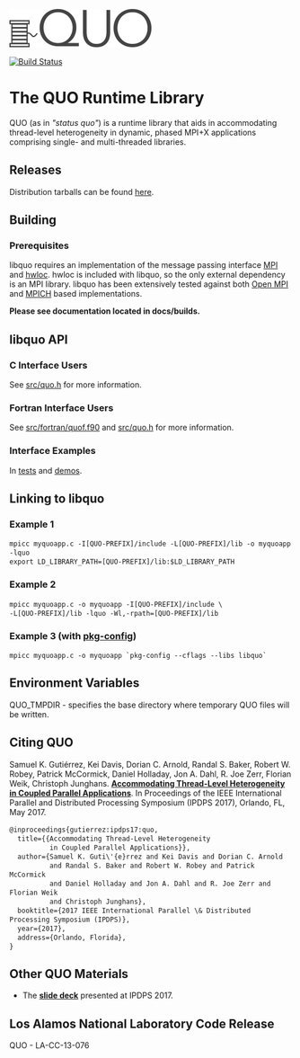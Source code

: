 ![logo](docs/img/quo-logo.png)

[![Build Status](https://travis-ci.org/lanl/libquo.svg?branch=master)
](https://travis-ci.org/lanl/libquo)

# The QUO Runtime Library
QUO (as in *"status quo"*) is a runtime library that aids in accommodating
thread-level heterogeneity in dynamic, phased MPI+X applications comprising
single- and multi-threaded libraries.

## Releases
Distribution tarballs can be found [here](http://lanl.github.io/libquo/).

## Building
### Prerequisites
libquo requires an implementation of the message passing interface
[MPI](http://mpi-forum.org/) and
[hwloc](http://www.open-mpi.org/projects/hwloc).  hwloc is included with libquo,
so the only external dependency is an MPI library.  libquo has been extensively
tested against both [Open MPI]( https://www.open-mpi.org/) and
[MPICH](https://www.mpich.org/) based implementations.

**Please see documentation located in docs/builds.**

## libquo API
### C Interface Users
See [src/quo.h](src/quo.h) for more information.

### Fortran Interface Users
See [src/fortran/quof.f90](src/fortran/quof.f90) and [src/quo.h](src/quo.h) for
more information.

### Interface Examples
In [tests](tests) and [demos](demos).

## Linking to libquo
### Example 1
```
mpicc myquoapp.c -I[QUO-PREFIX]/include -L[QUO-PREFIX]/lib -o myquoapp -lquo
export LD_LIBRARY_PATH=[QUO-PREFIX]/lib:$LD_LIBRARY_PATH
```
### Example 2
```
mpicc myquoapp.c -o myquoapp -I[QUO-PREFIX]/include \
-L[QUO-PREFIX]/lib -lquo -Wl,-rpath=[QUO-PREFIX]/lib
```
### Example 3 (with [pkg-config](https://www.freedesktop.org/wiki/Software/pkg-config/))
```
mpicc myquoapp.c -o myquoapp `pkg-config --cflags --libs libquo`
```

## Environment Variables
QUO_TMPDIR - specifies the base directory where temporary QUO files will be
             written.

## Citing QUO
Samuel K. Gutiérrez, Kei Davis, Dorian C. Arnold, Randal S. Baker, Robert W.
Robey, Patrick McCormick, Daniel Holladay, Jon A. Dahl, R. Joe Zerr, Florian
Weik, Christoph Junghans. [**Accommodating Thread-Level Heterogeneity in
Coupled Parallel Applications**](docs/publications/quo-ipdps17.pdf). In
Proceedings of the IEEE International Parallel and Distributed Processing
Symposium (IPDPS 2017), Orlando, FL, May 2017.

```
@inproceedings{gutierrez:ipdps17:quo,
  title={{Accommodating Thread-Level Heterogeneity
          in Coupled Parallel Applications}},
  author={Samuel K. Guti\'{e}rrez and Kei Davis and Dorian C. Arnold
          and Randal S. Baker and Robert W. Robey and Patrick McCormick
          and Daniel Holladay and Jon A. Dahl and R. Joe Zerr and Florian Weik
          and Christoph Junghans},
  booktitle={2017 IEEE International Parallel \& Distributed Processing Symposium (IPDPS)},
  year={2017},
  address={Orlando, Florida},
}
```

## Other QUO Materials
* The [**slide deck**](docs/slides/gutierrez-ipdps17.pdf) presented at IPDPS 2017.

## Los Alamos National Laboratory Code Release
QUO - LA-CC-13-076

